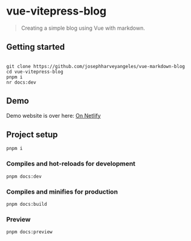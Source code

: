 # vue-vitepress-blog
> Creating a simple blog using Vue with markdown.

## Getting started
```

git clone https://github.com/josephharveyangeles/vue-markdown-blog
cd vue-vitepress-blog
pnpm i
nr docs:dev
```


## Demo
Demo website is over here: [On Netlify](https://tanx.in/)

## Project setup
```
pnpm i
```

### Compiles and hot-reloads for development
```
pnpm docs:dev
```

### Compiles and minifies for production
```
pnpm docs:build
```

### Preview
```
pnpm docs:preview
```
